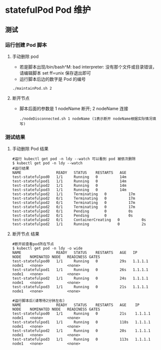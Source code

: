 # statefulPod Pod 维护

## 测试

### 运行创建 Pod 脚本

1. 手动删除 pod
    - 若是脚本出现/bin/bash^M: bad interpreter: 没有那个文件或目录错误，请编辑脚本 set ff=unix 保存退出即可
    - 运行脚本后边的数字是 Pod 的编号
    
    ```shell
    ./maintainPod.sh 2
    ```
    
2. 断开节点
    - 脚本后面的参数是 1 nodeName 断开; 2 nodeName 连接
    
        ```shell script
        ./nodeDisconnected.sh 1 nodeName (1表示断开 nodeName根据实际情况填写)
        ```
### 测试结果

1. 手动删除 Pod 结果

    ```console
    #运行 kubectl get pod -n ldy --watch 可以看到 pod 被依次删除
    $ kubectl get pod -n ldy --watch
    #运行结果
    NAME                READY   STATUS    RESTARTS   AGE
    test-statefulpod0   1/1     Running   0          14m
    test-statefulpod1   1/1     Running   0          14m
    test-statefulpod2   1/1     Running   0          14m
    test-statefulpod3   1/1     Running   0          14m
    test-statefulpod2   1/1     Terminating   0          17m
    test-statefulpod2   0/1     Terminating   0          17m
    test-statefulpod2   0/1     Terminating   0          17m
    test-statefulpod2   0/1     Terminating   0          17m
    test-statefulpod2   0/1     Pending       0          0s
    test-statefulpod2   0/1     Pending       0          0s
    test-statefulpod2   0/1     ContainerCreating   0          0s
    test-statefulpod2   1/1     Running             0          2s
    ```

2. 断开节点 结果

    ```console
   #断开前查看pod所在节点
   $ kubectl get pod -n ldy -o wide
   NAME                READY   STATUS    RESTARTS   AGE   IP         NODE    NOMINATED NODE   READINESS GATES
   test-statefulpod0   1/1     Running   0          29s   1.1.1.1    node1   <none>           <none>
   test-statefulpod1   1/1     Running   0          26s   1.1.1.1    node1   <none>           <none>
   test-statefulpod2   1/1     Running   0          24s   1.1.1.1    node1   <none>           <none>
   test-statefulpod3   1/1     Running   0          21s   1.1.1.1    node1   <none>           <none>
    
   #运行脚本后(请等待2分钟左右)
   NAME                READY   STATUS    RESTARTS   AGE    IP        NODE    NOMINATED NODE   READINESS GATES
   test-statefulpod0   1/1     Running   0          21s    1.1.1.1   node1   <none>           <none>
   test-statefulpod1   1/1     Running   0          118s   1.1.1.1   node1   <none>           <none>
   test-statefulpod2   1/1     Running   0          20s    1.1.1.1   node1   <none>           <none>
   test-statefulpod3   1/1     Running   0          113s   1.1.1.1   node1   <none>           <none>
    ```
 
